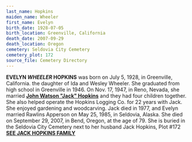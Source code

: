 ```yaml
---
last_name: Hopkins
maiden_name: Wheeler
first_name: Evelyn
birth_date: 1928-07-05
birth_location: Greenville, California
death_date: 2007-09-29
death_location: Oregon
cemetery: Seldovia City Cemetery
cemetery_plot: 172
source_file: Cemetery Directory
---
```


**EVELYN *WHEELER* HOPKINS** was born on July 5, 1928, in Greenville,
California. the daughter of Ida and Wesley Wheeler. She graduated from
high school in Greenville in 1946. On Nov. 17, 1947, in Reno, Nevada, she married [**John Watson "Jack" Hopkins**](./Hopkins_Jack_Watson.md) and they
had four children together. She also helped operate the Hopkins Logging
Co. for 22 years with Jack. She enjoyed gardening and woodcarving. Jack
died in 1977, and Evelyn married Rawlins Apperson on May 25, 1985, in
Seldovia, Alaska. She died on September 29, 2007, in Bend, Oregon, at
the age of 79. She is buried in the Seldovia City Cemetery next to her
husband Jack Hopkins, Plot \#172 [**SEE JACK HOPKINS FAMILY**](../_families/Hopkins_Family.md)

